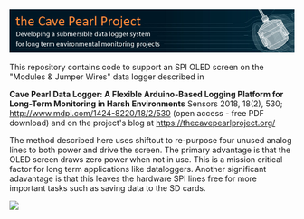 <img src="https://github.com/EKMallon/The_Cave_Pearl_Project_CURRENT_codebuilds/blob/master/images/CavePearlProjectBanner_130x850px.jpg">

This repository contains code to support an SPI OLED screen on the "Modules &amp; Jumper Wires" data logger described in 

**Cave Pearl Data Logger: A Flexible Arduino-Based Logging Platform for Long-Term Monitoring in Harsh Environments**
Sensors 2018, 18(2), 530; http://www.mdpi.com/1424-8220/18/2/530  (open access - free PDF download)  and on the project's blog at  https://thecavepearlproject.org/ 

The method described here uses shiftout to re-purpose four unused analog lines to both power and drive the screen. The primary advantage is that the OLED screen draws zero power when not in use. This is a mission critical factor for long term applications like dataloggers. Another significant adavantage is that this leaves the hardware SPI lines free for more important tasks such as saving data to the SD cards.


<img src="https://github.com/EKMallon/Utilities/blob/master/Utility_10_SSD1306_128x64_OLED/images/SSD1306_OLED_wArduino_Pt10_TestAfterExpoxy.jpg">
